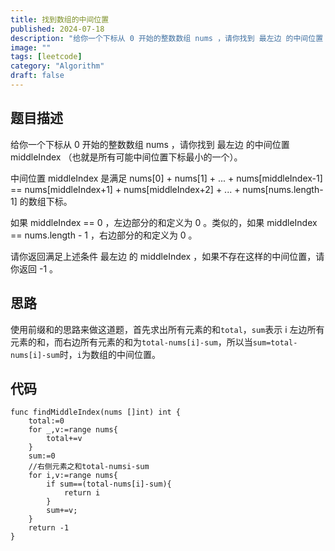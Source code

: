 ```yaml
---
title: 找到数组的中间位置
published: 2024-07-18
description: "给你一个下标从 0 开始的整数数组 nums ，请你找到 最左边 的中间位置 middleIndex （也就是所有可能中间位置下标最小的一个）。"
image: ""
tags: [leetcode]
category: "Algorithm"
draft: false
---
```


## 题目描述

给你一个下标从 0 开始的整数数组 nums ，请你找到 最左边 的中间位置 middleIndex （也就是所有可能中间位置下标最小的一个）。

中间位置 middleIndex 是满足 nums[0] + nums[1] + ... + nums[middleIndex-1] == nums[middleIndex+1] + nums[middleIndex+2] + ... + nums[nums.length-1] 的数组下标。

如果 middleIndex == 0 ，左边部分的和定义为 0 。类似的，如果 middleIndex == nums.length - 1 ，右边部分的和定义为 0 。

请你返回满足上述条件 最左边 的 middleIndex ，如果不存在这样的中间位置，请你返回 -1 。

## 思路

使用前缀和的思路来做这道题，首先求出所有元素的和`total`，`sum`表示 i 左边所有元素的和，而右边所有元素的和为`total-nums[i]-sum`，所以当`sum=total-nums[i]-sum`时，`i`为数组的中间位置。

## 代码

```golang
func findMiddleIndex(nums []int) int {
    total:=0
    for _,v:=range nums{
        total+=v
    }
    sum:=0
    //右侧元素之和total-numsi-sum
    for i,v:=range nums{
        if sum==(total-nums[i]-sum){
            return i
        }
        sum+=v;
    }
    return -1
}
```
